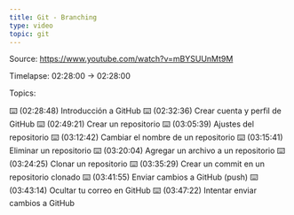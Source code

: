 ```yaml
---
title: Git - Branching
type: video
topic: git
---
```


Source: https://www.youtube.com/watch?v=mBYSUUnMt9M

Timelapse: 02:28:00 -> 02:28:00

Topics:

⌨️ (02:28:48) Introducción a GitHub
⌨️ (02:32:36) Crear cuenta y perfil de GitHub
⌨️ (02:49:21) Crear un repositorio
⌨️ (03:05:39) Ajustes del repositorio
⌨️ (03:12:42) Cambiar el nombre de un repositorio
⌨️ (03:15:41) Eliminar un repositorio
⌨️ (03:20:04) Agregar un archivo a un repositorio
⌨️ (03:24:25) Clonar un repositorio
⌨️ (03:35:29) Crear un commit en un repositorio clonado
⌨️ (03:41:55) Enviar cambios a GitHub (push)
⌨️ (03:43:14) Ocultar tu correo en GitHub
⌨️ (03:47:22) Intentar enviar cambios a GitHub
